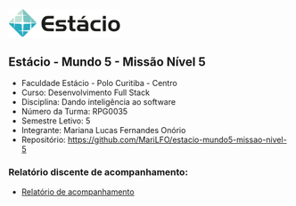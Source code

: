 [<img src="./estacio-logo.webp" width="200"/>](./estacio-logo.webp)

## Estácio - Mundo 5 - Missão Nível 5

- Faculdade Estácio - Polo Curitiba - Centro
- Curso: Desenvolvimento Full Stack
- Disciplina: Dando inteligência ao software
- Número da Turma: RPG0035
- Semestre Letivo: 5
- Integrante: Mariana Lucas Fernandes Onório
- Repositório: https://github.com/MariLFO/estacio-mundo5-missao-nivel-5

### Relatório discente de acompanhamento:
- [Relatório de acompanhamento](./Miss%C3%A3o%20Pr%C3%A1tica_%20Mundo%205%20-%20N%C3%ADvel%205.pdf)